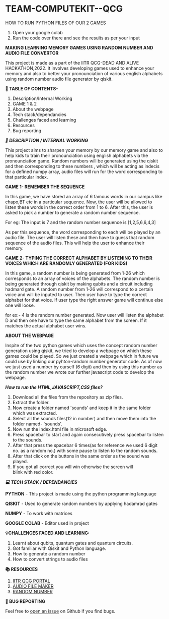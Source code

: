 # TEAM-COMPUTEKIT--QCG

HOW TO RUN PYTHON FILES OF OUR 2 GAMES

1. Open your google colab
2. Run the code over there and see the results as per your input


**MAKING LEARNING MEMORY GAMES USING RANDOM NUMBER AND AUDIO FILE CONVERTOR**

This project is made as a part of the IITR QCG-DEAD AND ALIVE HACKATHON,2022. It involves developing games used to enhance your memory and also to better your pronounciation of various english alphabets using random number audio file generator by qiskit.

**📌 TABLE OF CONTENTS-**

1. Description/Internal Working
2. GAME 1 & 2
3. About the webpage
4. Tech stack/dependancies
5. Challenges faced and learning
6. Resources
7. Bug reporting

***📓 DESCRIPTION / INTERNAL WORKING***

This project aims to sharpen your memory by our memory game and also to help kids to train their pronounciation using english alphabets via the pronounciation game.
Random numbers will be generated using the qiskit and then corresponding to these numbers , which will be acting as indecis for a defined numpy array, audio files will run for the word corresponding to that particular index.

**GAME 1- REMEMBER THE SEQUENCE**

In this game, we have stored an array of 6 famous words in our campus like chapo,BT etc in a particular sequence. Now, the user will be allowed to listen these words in the correct order from 1 to 6. After this, the user is asked to pick a number to generate a random number sequence.

For eg: The input is 7 and the random number sequence is [1,2,5,6,6,4,3] 

As per this sequence, the word corresponding to each will be played by an audio file. The user will listen these and then have to guess that random sequence of the audio files. This will help the user to enhance their memory.

**GAME 2- TYPING THE  CORRECT ALPHABET BY LISTENING TO THEIR VOICES WHICH ARE RANDOMLY GENERATED (FOR KIDS)**

In this game, a random number is being generated from 1-26 which corresponds to an array of voices of the alphabets. The random number is being generated through qiskit by making qubits and a circuit including hadmard gate. A random number from 1-26 will correspond to a certain voice and will be inputed to user. Then user have to type the correct alphabet for that voice. If user type the right answer game will continue else one will loose.

for ex:- 4 is the random number generated. Now user will listen the alphabet D and then one have to type the same alphabet from the screen. If it matches the actual alphabet user wins.

**ABOUT THE WEBPAGE**


Inspite of the two python games which uses the concept random number generation using qiskit, we tried to develop a webpage on which these games could be played. So we just created a webpage which in future we could use by linking our pyhton-random number generator code. As of now we just used a number by ourself (6 digit) and then by using this number as the random number we wrote our further javascript code to develop the webpage.

***How to run the HTML,JAVASCRIPT,CSS files?***

1. Download all the files from the repository as zip files.
2. Extract the folder. 
3. Now create a folder named 'sounds' and keep it in the same folder which was extracted. 
4. Select all the sounds files(12 in number) and then move them into the folder named- 'sounds'. 
5. Now run the index.html file in microsoft edge. 
6. Press spacebar to start and again consecutively press spacebar to listen to the sounds. 
7. After that press the spacebar 6 times(as for reference we used 6 digit no. as a random no.) with some pause to listen to the random sounds. 
8. After that click on the buttons in the same order as the sound was played. 
9. If you got all correct you will win otherwise the screen will blink with red color.

***💻 TECH STACK / DEPENDANCIES***

**PYTHON** - This project is made using the python programming language

**QISKIT** - Used to generate random numbers by applying hadamrad gates

**NUMPY** - To work with matrices

**GOOGLE COLAB** - Editor used in project

**💡CHALLENGES FACED AND LEARNING:**

1. Learnt about qubits, quantum gates and quantum circuits.
2. Got familiar with Qiskit and Python language.
3. How to generate a random number
4. How to convert strings to audio files

**📚 RESOURCES**

1. [IITR QCG PORTAL](https://medium.com/@qcgiitr)
2. [AUDIO FILE MAKER](https://www.youtube.com/watch?v=lDAJxvnbUQ0)
3. [RANDOM NUMBER](https://www.youtube.com/watch?v=ryBziM92MgE)

**🐛 BUG REPORTING**

Feel free to [open an issue](https://github.com/aryan1209/TEAM-COMPUTEKIT--QCG/issues) on Github if you find bugs.






